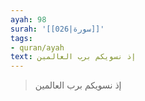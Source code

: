 ```yaml
---
ayah: 98
surah: '[[026|سورة]]'
tags:
- quran/ayah
text: إذ نسويكم برب العالمين
---
```

> إذ نسويكم برب العالمين
